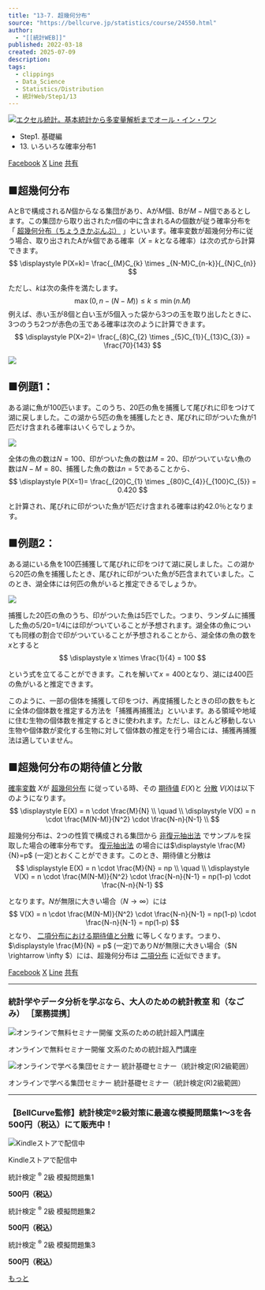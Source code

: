```yaml
---
title: "13-7. 超幾何分布"
source: "https://bellcurve.jp/statistics/course/24550.html"
author:
  - "[[統計WEB]]"
published: 2022-03-18
created: 2025-07-09
description: 
tags:
  - clippings
  - Data_Science
  - Statistics/Distribution
  - 統計Web/Step1/13
---
```

[![エクセル統計。基本統計から多変量解析までオール・イン・ワン](https://bellcurve.jp/statistics/wp-content/uploads/2024/09/statistics02_a_ver3.png "エクセル統計。基本統計から多変量解析までオール・イン・ワン")](https://bellcurve.jp/ex/)

- Step1. 基礎編
- 13\. いろいろな確率分布1

[Facebook](https://bellcurve.jp/#facebook "Facebook") [X](https://bellcurve.jp/#x "X") [Line](https://bellcurve.jp/#line "Line") [共有](https://www.addtoany.com/share#url=https%3A%2F%2Fbellcurve.jp%2Fstatistics%2Fcourse%2F24550.html&title=13-7.%20%E8%B6%85%E5%B9%BE%E4%BD%95%E5%88%86%E5%B8%83)

## ■超幾何分布

AとBで構成される$N$個からなる集団があり、Aが$M$個、Bが$M-N$個であるとします。この集団から取り出された$n$個の中に含まれるAの個数が従う確率分布を「 [超幾何分布（ちょうきかぶんぷ）](https://bellcurve.jp/statistics/glossary/1438.html) 」といいます。確率変数が超幾何分布に従う場合、取り出されたAが$k$個である確率（$X=k$となる確率）は次の式から計算できます。
$$
\displaystyle P(X=k)= \frac{_{M}C_{k} \times _{N-M}C_{n-k}}{_{N}C_{n}}
$$
<!-- ![ \displaystyle P(X=k)= \frac{_{M}C_{k} \times _{N-M}C_{n-k}}{_{N}C_{n}} ](https://bellcurve.jp/statistics/wp-content/ql-cache/quicklatex.com-58c6f15f077de8eee1009ccf494f1ec0_l3.svg "Rendered by QuickLaTeX.com") -->

ただし、$k$は次の条件を満たします。
$$
\max(0, n-(N-M))\le k \le \min(n.M)
$$
例えば、赤い玉が8個と白い玉が5個入った袋から3つの玉を取り出したときに、3つのうち2つが赤色の玉である確率は次のように計算できます。
$$
\displaystyle P(X=2)= \frac{_{8}C_{2} \times _{5}C_{1}}{_{13}C_{3}} = \frac{70}{143}
$$
<!-- ![ \displaystyle P(X=2)= \frac{_{8}C_{2} \times _{5}C_{1}}{_{13}C_{3}} = \frac{70}{143} ](https://bellcurve.jp/statistics/wp-content/ql-cache/quicklatex.com-9879de3b8f528a07c29f1507bb5c6418_l3.svg "Rendered by QuickLaTeX.com") -->

[![](https://bellcurve.jp/statistics/wp-content/uploads/2022/03/795316b92fc766b0181f6fef074f03fa.png)](https://bellcurve.jp/statistics/wp-content/uploads/2022/03/795316b92fc766b0181f6fef074f03fa.png)

## ■例題1：

ある湖に魚が100匹います。このうち、20匹の魚を捕獲して尾びれに印をつけて湖に戻しました。この湖から5匹の魚を捕獲したとき、尾びれに印がついた魚が1匹だけ含まれる確率はいくらでしょうか。

[![](https://bellcurve.jp/statistics/wp-content/uploads/2022/03/2b530e80c7d0de90885e285c5d798063.png)](https://bellcurve.jp/statistics/wp-content/uploads/2022/03/2b530e80c7d0de90885e285c5d798063.png)

全体の魚の数は$N=100$、印がついた魚の数は$M=20$、印がついていない魚の数は$N-M=80$、捕獲した魚の数は$n=5$であることから、
$$
\displaystyle P(X=1)= \frac{_{20}C_{1} \times _{80}C_{4}}{_{100}C_{5}} = 0.420
$$
<!-- ![ \displaystyle P(X=1)= \frac{_{20}C_{1} \times _{80}C_{4}}{_{100}C_{5}} = 0.420 ](https://bellcurve.jp/statistics/wp-content/ql-cache/quicklatex.com-e6e30c46146abeed953b44045964656b_l3.svg "Rendered by QuickLaTeX.com") -->

と計算され、尾びれに印がついた魚が1匹だけ含まれる確率は約42.0％となります。

## ■例題2：

ある湖にいる魚を100匹捕獲して尾びれに印をつけて湖に戻しました。この湖から20匹の魚を捕獲したとき、尾びれに印がついた魚が5匹含まれていました。このとき、湖全体には何匹の魚がいると推定できるでしょうか。

[![](https://bellcurve.jp/statistics/wp-content/uploads/2022/03/c8856789ec11ab8b1013037cef6929f9.png)](https://bellcurve.jp/statistics/wp-content/uploads/2022/03/c8856789ec11ab8b1013037cef6929f9.png)

捕獲した20匹の魚のうち、印がついた魚は5匹でした。つまり、ランダムに捕獲した魚の5/20=1/4には印がついていることが予想されます。湖全体の魚についても同様の割合で印がついていることが予想されることから、湖全体の魚の数を$x$とすると
$$
\displaystyle x \times \frac{1}{4} = 100
$$
<!-- ![ \displaystyle x \times \frac{1}{4} = 100 ](https://bellcurve.jp/statistics/wp-content/ql-cache/quicklatex.com-5196e4c074af9245bf9fe9545a1e893f_l3.svg "Rendered by QuickLaTeX.com") -->

という式を立てることができます。これを解いて$x=400$となり、湖には400匹の魚がいると推定できます。

このように、一部の個体を捕獲して印をつけ、再度捕獲したときの印の数をもとに全体の個体数を推定する方法を「捕獲再捕獲法」といいます。ある領域や地域に住む生物の個体数を推定するときに使われます。ただし、ほとんど移動しない生物や個体数が変化する生物に対して個体数の推定を行う場合には、捕獲再捕獲法は適していません。

## ■超幾何分布の期待値と分散

[確率変数](https://bellcurve.jp/statistics/glossary/807.html) $X$が [超幾何分布](https://bellcurve.jp/statistics/glossary/1438.html) に従っている時、その [期待値](https://bellcurve.jp/statistics/glossary/891.html) $E(X)$と [分散](https://bellcurve.jp/statistics/glossary/1032.html) $V(X)$は以下のようになります。
$$
\displaystyle E(X) = n \cdot \frac{M}{N} \\
\quad \\
\displaystyle V(X) = n \cdot \frac{M(N-M)}{N^2} \cdot \frac{N-n}{N-1} \\
$$
<!-- ![ \displaystyle E(X)=n \cdot \frac{M}{N} ](https://bellcurve.jp/statistics/wp-content/ql-cache/quicklatex.com-10513e3108a15bd1a5cb29f7f1aaed37_l3.svg "Rendered by QuickLaTeX.com") ![ \displaystyle V(X)=n \cdot \frac{M(N-M)}{N^2} \cdot \frac{N-n}{N-1} ](https://bellcurve.jp/statistics/wp-content/ql-cache/quicklatex.com-2b5492837d6bac394b00874b5fbdd725_l3.svg "Rendered by QuickLaTeX.com") -->

超幾何分布は、2つの性質で構成される集団から [非復元抽出法](https://bellcurve.jp/statistics/glossary/11217.html) でサンプルを採取した場合の確率分布です。 [復元抽出法](https://bellcurve.jp/statistics/glossary/11215.html) の場合には$\displaystyle \frac{M}{N}=p$ (一定)とおくことができます。このとき、期待値と分散は
$$
\displaystyle E(X) = n \cdot \frac{M}{N} = np \\
\quad \\
\displaystyle V(X) = n \cdot \frac{M(N-M)}{N^2} \cdot \frac{N-n}{N-1} = np(1-p) \cdot \frac{N-n}{N-1}
$$
<!-- ![ \displaystyle E(X)=n \cdot \frac{M}{N} = np ](https://bellcurve.jp/statistics/wp-content/ql-cache/quicklatex.com-26d8e1df7ed913c9eec68eb41c6874f2_l3.svg "Rendered by QuickLaTeX.com") -->

となります。$N$が無限に大きい場合（$N \rightarrow \infty$）には
$$
V(X) = n \cdot \frac{M(N-M)}{N^2} \cdot \frac{N-n}{N-1} = np(1-p) \cdot \frac{N-n}{N-1} = np(1-p)
$$
となり、 [二項分布における期待値と分散](https://bellcurve.jp/statistics/course/6982.html) に等しくなります。つまり、$\displaystyle \frac{M}{N} = p$ (一定)であり$N$が無限に大きい場合（$N \rightarrow \infty $）には、超幾何分布は [二項分布](https://bellcurve.jp/statistics/course/6979.html) に近似できます。

[Facebook](https://bellcurve.jp/#facebook "Facebook") [X](https://bellcurve.jp/#x "X") [Line](https://bellcurve.jp/#line "Line") [共有](https://www.addtoany.com/share#url=https%3A%2F%2Fbellcurve.jp%2Fstatistics%2Fcourse%2F24550.html&title=13-7.%20%E8%B6%85%E5%B9%BE%E4%BD%95%E5%88%86%E5%B8%83)

---

### 統計学やデータ分析を学ぶなら、大人のための統計教室 和（なごみ） ［業務提携］

![オンラインで無料セミナー開催 文系のための統計超入門講座](https://bellcurve.jp/statistics/wp-content/uploads/2025/05/toukeicyounyumon.png)

オンラインで無料セミナー開催 文系のための統計超入門講座

![オンラインで学べる集団セミナー 統計基礎セミナー（統計検定(R)2級範囲）](https://bellcurve.jp/statistics/wp-content/uploads/2025/05/toukeikiso.png)

オンラインで学べる集団セミナー 統計基礎セミナー（統計検定(R)2級範囲）

---

### 【BellCurve監修】統計検定®2級対策に最適な模擬問題集1～3を各500円（税込）にて販売中！

![Kindleストアで配信中](https://bellcurve.jp/statistics/wp-content/uploads/2018/07/bnr_kindle.png)

Kindleストアで配信中

統計検定 <sup>®</sup> 2級 模擬問題集1

**500円（税込）**  

統計検定 <sup>®</sup> 2級 模擬問題集2

**500円（税込）**  

統計検定 <sup>®</sup> 2級 模擬問題集3

**500円（税込）**  

[もっと](https://bellcurve.jp/statistics/course/#addtoany "すべてを表示")